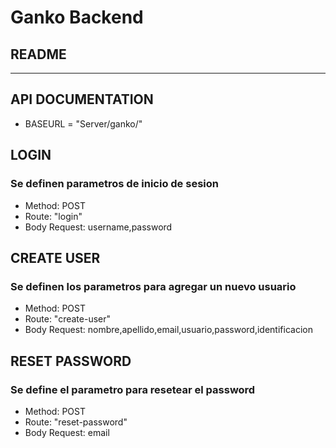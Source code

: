 # Ganko Backend
## README
 
-------------------
## API DOCUMENTATION

* BASEURL = "Server/ganko/"

## LOGIN
### Se definen parametros de inicio de sesion
* Method: POST
* Route: "login"
* Body Request: username,password

## CREATE USER
### Se definen los parametros para agregar un nuevo usuario
* Method: POST
* Route: "create-user"
* Body Request: nombre,apellido,email,usuario,password,identificacion

## RESET PASSWORD
### Se define el parametro para resetear el password
* Method: POST
* Route: "reset-password"
* Body Request: email